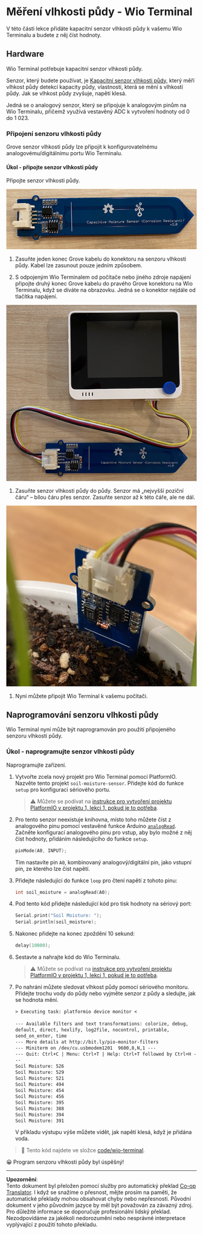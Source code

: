 <!--
CO_OP_TRANSLATOR_METADATA:
{
  "original_hash": "0d55caa8c23d73635b7559102cd17b8a",
  "translation_date": "2025-08-27T22:56:31+00:00",
  "source_file": "2-farm/lessons/2-detect-soil-moisture/wio-terminal-soil-moisture.md",
  "language_code": "cs"
}
-->
# Měření vlhkosti půdy - Wio Terminal

V této části lekce přidáte kapacitní senzor vlhkosti půdy k vašemu Wio Terminalu a budete z něj číst hodnoty.

## Hardware

Wio Terminal potřebuje kapacitní senzor vlhkosti půdy.

Senzor, který budete používat, je [Kapacitní senzor vlhkosti půdy](https://www.seeedstudio.com/Grove-Capacitive-Moisture-Sensor-Corrosion-Resistant.html), který měří vlhkost půdy detekcí kapacity půdy, vlastnosti, která se mění s vlhkostí půdy. Jak se vlhkost půdy zvyšuje, napětí klesá.

Jedná se o analogový senzor, který se připojuje k analogovým pinům na Wio Terminalu, přičemž využívá vestavěný ADC k vytvoření hodnoty od 0 do 1 023.

### Připojení senzoru vlhkosti půdy

Grove senzor vlhkosti půdy lze připojit k konfigurovatelnému analogovému/digitálnímu portu Wio Terminalu.

#### Úkol - připojte senzor vlhkosti půdy

Připojte senzor vlhkosti půdy.

![Grove senzor vlhkosti půdy](../../../../../translated_images/grove-capacitive-soil-moisture-sensor.e7f0776cce30e78be5cc5a07839385fd6718857f31b5bf5ad3d0c73c83b2f0ef.cs.png)

1. Zasuňte jeden konec Grove kabelu do konektoru na senzoru vlhkosti půdy. Kabel lze zasunout pouze jedním způsobem.

1. S odpojeným Wio Terminalem od počítače nebo jiného zdroje napájení připojte druhý konec Grove kabelu do pravého Grove konektoru na Wio Terminalu, když se díváte na obrazovku. Jedná se o konektor nejdále od tlačítka napájení.

![Grove senzor vlhkosti půdy připojený k pravému konektoru](../../../../../translated_images/wio-soil-moisture-sensor.46919b61c3f6cb7497662251b29038ee0e57a4c8b9d071feb996c3b0d7f65aaf.cs.png)

1. Zasuňte senzor vlhkosti půdy do půdy. Senzor má „nejvyšší poziční čáru“ – bílou čáru přes senzor. Zasuňte senzor až k této čáře, ale ne dál.

![Grove senzor vlhkosti půdy v půdě](../../../../../translated_images/soil-moisture-sensor-in-soil.bfad91002bda5e960f8c51ee64b02ee59b32c8c717e3515a2c945f33e614e403.cs.png)

1. Nyní můžete připojit Wio Terminal k vašemu počítači.

## Naprogramování senzoru vlhkosti půdy

Wio Terminal nyní může být naprogramován pro použití připojeného senzoru vlhkosti půdy.

### Úkol - naprogramujte senzor vlhkosti půdy

Naprogramujte zařízení.

1. Vytvořte zcela nový projekt pro Wio Terminal pomocí PlatformIO. Nazvěte tento projekt `soil-moisture-sensor`. Přidejte kód do funkce `setup` pro konfiguraci sériového portu.

    > ⚠️ Můžete se podívat na [instrukce pro vytvoření projektu PlatformIO v projektu 1, lekci 1, pokud je to potřeba](../../../1-getting-started/lessons/1-introduction-to-iot/wio-terminal.md#create-a-platformio-project).

1. Pro tento senzor neexistuje knihovna, místo toho můžete číst z analogového pinu pomocí vestavěné funkce Arduino [`analogRead`](https://www.arduino.cc/reference/en/language/functions/analog-io/analogread/). Začněte konfigurací analogového pinu pro vstup, aby bylo možné z něj číst hodnoty, přidáním následujícího do funkce `setup`.

    ```cpp
    pinMode(A0, INPUT);
    ```

    Tím nastavíte pin `A0`, kombinovaný analogový/digitální pin, jako vstupní pin, ze kterého lze číst napětí.

1. Přidejte následující do funkce `loop` pro čtení napětí z tohoto pinu:

    ```cpp
    int soil_moisture = analogRead(A0);
    ```

1. Pod tento kód přidejte následující kód pro tisk hodnoty na sériový port:

    ```cpp
    Serial.print("Soil Moisture: ");
    Serial.println(soil_moisture);
    ```

1. Nakonec přidejte na konec zpoždění 10 sekund:

    ```cpp
    delay(10000);
    ```

1. Sestavte a nahrajte kód do Wio Terminalu.

    > ⚠️ Můžete se podívat na [instrukce pro vytvoření projektu PlatformIO v projektu 1, lekci 1, pokud je to potřeba](../../../1-getting-started/lessons/1-introduction-to-iot/wio-terminal.md#write-the-hello-world-app).

1. Po nahrání můžete sledovat vlhkost půdy pomocí sériového monitoru. Přidejte trochu vody do půdy nebo vyjměte senzor z půdy a sledujte, jak se hodnota mění.

    ```output
    > Executing task: platformio device monitor <
    
    --- Available filters and text transformations: colorize, debug, default, direct, hexlify, log2file, nocontrol, printable, send_on_enter, time
    --- More details at http://bit.ly/pio-monitor-filters
    --- Miniterm on /dev/cu.usbmodem1201  9600,8,N,1 ---
    --- Quit: Ctrl+C | Menu: Ctrl+T | Help: Ctrl+T followed by Ctrl+H ---
    Soil Moisture: 526
    Soil Moisture: 529
    Soil Moisture: 521
    Soil Moisture: 494
    Soil Moisture: 454
    Soil Moisture: 456
    Soil Moisture: 395
    Soil Moisture: 388
    Soil Moisture: 394
    Soil Moisture: 391
    ```

    V příkladu výstupu výše můžete vidět, jak napětí klesá, když je přidána voda.

> 💁 Tento kód najdete ve složce [code/wio-terminal](../../../../../2-farm/lessons/2-detect-soil-moisture/code/wio-terminal).

😀 Program senzoru vlhkosti půdy byl úspěšný!

---

**Upozornění**:  
Tento dokument byl přeložen pomocí služby pro automatický překlad [Co-op Translator](https://github.com/Azure/co-op-translator). I když se snažíme o přesnost, mějte prosím na paměti, že automatické překlady mohou obsahovat chyby nebo nepřesnosti. Původní dokument v jeho původním jazyce by měl být považován za závazný zdroj. Pro důležité informace se doporučuje profesionální lidský překlad. Nezodpovídáme za jakékoli nedorozumění nebo nesprávné interpretace vyplývající z použití tohoto překladu.
